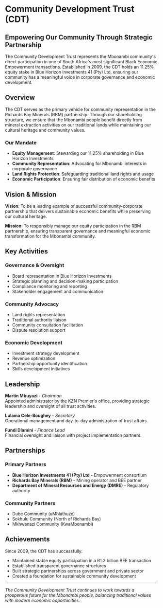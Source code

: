 # Community Development Trust (CDT)

## Empowering Our Community Through Strategic Partnership

The Community Development Trust represents the Mbonambi community's direct participation in one of South Africa's most significant Black Economic Empowerment transactions. Established in 2009, the CDT holds an 11.25% equity stake in Blue Horizon Investments 41 (Pty) Ltd, ensuring our community has a meaningful voice in corporate governance and economic development.

## Overview

The CDT serves as the primary vehicle for community representation in the Richards Bay Minerals (RBM) partnership. Through our shareholding structure, we ensure that the Mbonambi people benefit directly from mineral extraction activities on our traditional lands while maintaining our cultural heritage and community values.

### Our Mandate
- **Equity Management**: Stewarding our 11.25% shareholding in Blue Horizon Investments
- **Community Representation**: Advocating for Mbonambi interests in corporate governance
- **Land Rights Protection**: Safeguarding traditional land rights and usage
- **Economic Participation**: Ensuring fair distribution of economic benefits

## Vision & Mission

**Vision**: To be a leading example of successful community-corporate partnership that delivers sustainable economic benefits while preserving our cultural heritage.

**Mission**: To responsibly manage our equity participation in the RBM partnership, ensuring transparent governance and meaningful economic transformation for the Mbonambi community.

## Key Activities

### Governance & Oversight
- Board representation in Blue Horizon Investments
- Strategic planning and decision-making participation
- Compliance monitoring and reporting
- Stakeholder engagement and communication

### Community Advocacy
- Land rights representation
- Traditional authority liaison
- Community consultation facilitation
- Dispute resolution support

### Economic Development
- Investment strategy development
- Revenue optimization
- Partnership opportunity identification
- Skills development initiatives

## Leadership

**Martin Mbuyazi** - *Chairman*  
Appointed administrator by the KZN Premier's office, providing strategic leadership and oversight of all trust activities.

**Lulama Cele-Boughey** - *Secretary*  
Operational management and day-to-day administration of trust affairs.

**Fundi Dlamini** - *Finance Lead*  
Financial oversight and liaison with project implementation partners.

## Partnerships

### Primary Partners
- **Blue Horizon Investments 41 (Pty) Ltd** - Empowerment consortium
- **Richards Bay Minerals (RBM)** - Mining operator and BEE partner
- **Department of Mineral Resources and Energy (DMRE)** - Regulatory authority

### Community Partners
- Dube Community (uMhlathuze)
- Sokhulu Community (North of Richards Bay)
- Mkhwanazi Community (KwaMbonambi)

## Achievements

Since 2009, the CDT has successfully:
- Maintained stable equity participation in a R1.2 billion BEE transaction
- Established transparent governance structures
- Built strategic partnerships across government and private sector
- Created a foundation for sustainable community development

---

*The Community Development Trust continues to work towards a prosperous future for the Mbonambi people, balancing traditional values with modern economic opportunities.*